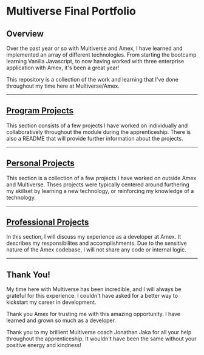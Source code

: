 # Multiverse Final Portfolio

## Overview

Over the past year or so with Multiverse and Amex, I have learned and implemented an array of different technologies. From starting the bootcamp learning Vanilla Javascript, to now having worked with three enterprise application with Amex,
it's been a great year!

This repository is a collection of the work and learning that I've done throughout my time here at Multiverse/Amex.

---

## [Program Projects](https://github.com/roohanjyot/tree/main/multiverse-portfolio/program-project)

This section consists of a few projects I have worked on individually and collaboratively throughout the module during the apprenticeship. There is also a README that will provide further information about the projects.

---

## [Personal Projects](https://github.com/roohanjyot/tree/main/multiverse-portfolio/personal-project)

This section is a collection of a few projects I have worked on outside Amex and Multiverse. Thses projects were typically centered around furthering my skillset by learning a new technology, or reinforcing my knowledge of a technology.

---

## [Professional Projects](https://github.com/roohanjyot/tree/main/multiverse-portfolio/professional-project)

In this section, I will discuss my experience as a developer at Amex. It describes my responsibilites and accomplishments. Due to the sensitive nature of the Amex codebase, I will not share any code or internal logic.

---

## Thank You!

My time here with Multiverse has been incredible, and I will always be grateful for this experience. I couldn't have asked for a better way to kickstart my career in development.

Thank you Amex for trusting me with this amazing opportunity. I have learned and grown so much as a developer.

Thank you to my brillient Multiverse coach Jonathan Jaka for all your help throughout the apprenticeship. It wouldn't have been the same without your positive energy and kindness!
